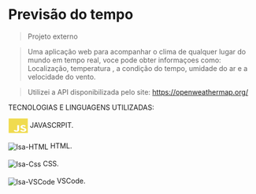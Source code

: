 # Previsão do tempo

> Projeto externo

> Uma aplicação web para acompanhar o clima de qualquer lugar do mundo em tempo real, voce pode obter informaçoes como: Localização, temperatura , a condição do tempo, umidade do ar e a velocidade do vento.

> Utilizei a API disponibilizada pelo site: https://openweathermap.org/

TECNOLOGIAS E LINGUAGENS UTILIZADAS:

 <img align="center" alt="Js" height="30" width="40" src="https://raw.githubusercontent.com/devicons/devicon/master/icons/javascript/javascript-plain.svg"> JAVASCRPIT.
 <br><br>
 <img align="center" alt="Isa-HTML" height="30" width="40" src="https://cdn.jsdelivr.net/gh/devicons/devicon/icons/html5/html5-original.svg"/> HTML.
 <br><br>
 <img align="center" alt="Isa-Css" height="30" width="40" src="https://cdn.jsdelivr.net/gh/devicons/devicon/icons/css3/css3-original.svg"/> CSS.
 <br><br>
 <img align="center" alt="Isa-VSCode" height="30" width="40" src="https://img.icons8.com/color/96/000000/visual-studio-code-2019.png"/> VSCode.
